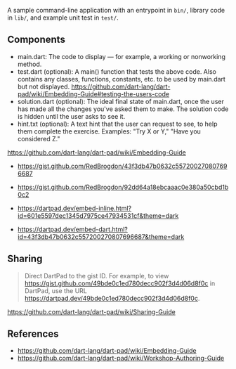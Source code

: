 A sample command-line application with an entrypoint in `bin/`, library code
in `lib/`, and example unit test in `test/`.


## Components

- main.dart: The code to display — for example, a working or nonworking method.
- test.dart (optional): A main() function that tests the above code. Also contains any classes, functions, constants,
  etc. to be used by main.dart but not displayed.
  https://github.com/dart-lang/dart-pad/wiki/Embedding-Guide#testing-the-users-code
- solution.dart (optional): The ideal final state of main.dart, once the user has made all the changes you've asked
  them to make. The solution code is hidden until the user asks to see it.
- hint.txt (optional): A text hint that the user can request to see, to help them complete the exercise.
  Examples: "Try X or Y," "Have you considered Z."

https://github.com/dart-lang/dart-pad/wiki/Embedding-Guide


- https://gist.github.com/RedBrogdon/43f3db47b0632c557200270807696687
- https://gist.github.com/RedBrogdon/92dd64a18ebcaaac0e380a50cbd1b0c2

- https://dartpad.dev/embed-inline.html?id=601e5597dec1345d7975ce47934531cf&theme=dark
- https://dartpad.dev/embed-dart.html?id=43f3db47b0632c557200270807696687&theme=dark

## Sharing

> Direct DartPad to the gist ID. For example, to view https://gist.github.com/49bde0c1ed780decc902f3d4d06d8f0c in
> DartPad, use the URL https://dartpad.dev/49bde0c1ed780decc902f3d4d06d8f0c.

https://github.com/dart-lang/dart-pad/wiki/Sharing-Guide

## References

- https://github.com/dart-lang/dart-pad/wiki/Embedding-Guide
- https://github.com/dart-lang/dart-pad/wiki/Workshop-Authoring-Guide
